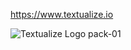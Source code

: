 https://www.textualize.io

![Textualize Logo pack-01](https://user-images.githubusercontent.com/554369/235364765-2d37b7de-fde8-4a20-bcd9-09412cddc3c9.png)
